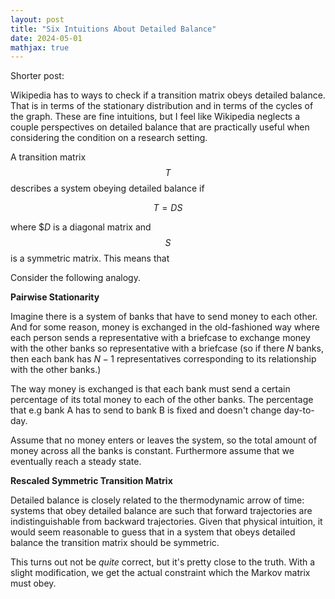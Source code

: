 ```yaml
---
layout: post
title: "Six Intuitions About Detailed Balance"
date: 2024-05-01
mathjax: true
---
```


Shorter post:

Wikipedia has to ways to check if a transition matrix obeys detailed balance. That is in terms of the stationary distribution and in terms of the cycles of the graph. These are fine intuitions, but I feel like Wikipedia neglects a couple perspectives on detailed balance that are practically useful when considering the condition on a research setting.


A transition matrix $$T$$ describes a system obeying detailed balance if

$$T = D S$$

where $$D$ is a diagonal matrix and $$S$$ is a symmetric matrix. This means that 

Consider the following analogy.



**Pairwise Stationarity**

Imagine there is a system of banks that have to send money to each other. And for some reason, money is exchanged in the old-fashioned way where each person sends a representative with a briefcase to exchange money with the other banks so representative with a briefcase (so if there $N$ banks, then each bank has $N-1$ representatives corresponding to its relationship with the other banks.)

The way money is exchanged is that each bank must send a certain percentage of its total money to each of the other banks. The percentage that e.g bank A has to send to bank B is fixed and doesn't change day-to-day.

Assume that no money enters or leaves the system, so the total amount of money across all the banks is constant. Furthermore assume that we eventually reach a steady state.


**Rescaled Symmetric Transition Matrix**

Detailed balance is closely related to the thermodynamic arrow of time: systems that obey detailed balance are such that forward trajectories are indistinguishable from backward trajectories. Given that physical intuition, it would seem reasonable to guess that in a system that obeys detailed balance the transition matrix should be symmetric.

This turns out not be *quite* correct, but it's pretty close to the truth. With a slight modification, we get the actual constraint which the Markov matrix must obey.